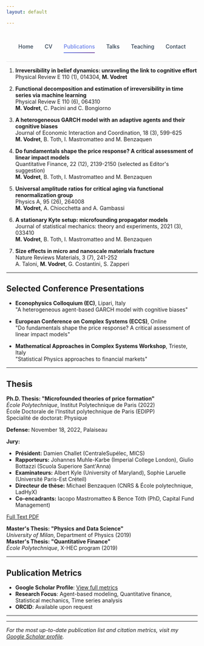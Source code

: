 ```yaml
---
layout: default

---
```


<style>
.nav-clean {
  display: flex;
  justify-content: center;
  gap: 30px;
  padding: 25px 0;
  border-bottom: 1px solid rgba(0, 0, 0, 0.1);
  background: transparent;
}

.nav-clean a {
  position: relative;
  font-weight: 500;
  color: #2c3e50;
  text-decoration: none;
  padding: 6px 0;
  transition: color 0.3s ease;
}

.nav-clean a::after {
  content: "";
  position: absolute;
  left: 0;
  bottom: -3px;
  width: 0%;
  height: 2px;
  background: linear-gradient(135deg, #667eea, #764ba2);
  transition: width 0.3s ease;
}

.nav-clean a:hover::after,
.nav-clean a.current::after {
  width: 100%;
}

.nav-clean a.current {
  color: #667eea;
}

</style>

<nav class="nav-clean">
  <a href="/">Home</a>
  <a href="/cv">CV</a>
  <a href="/publications" class="current">Publications</a>
  <a href="/talks">Talks</a>
  <a href="/teaching">Teaching</a>
  <a href="/contact">Contact</a>
</nav>

1. **Irreversibility in belief dynamics: unraveling the link to cognitive effort**  
   Physical Review E 110 (1), 014304, **M. Vodret**

2. **Functional decomposition and estimation of irreversibility in time series via machine learning**  
   Physical Review E 110 (6), 064310  
   **M. Vodret**, C. Pacini and C. Bongiorno

3. **A heterogeneous GARCH model with an adaptive agents and their cognitive biases**  
   Journal of Economic Interaction and Coordination, 18 (3), 599-625  
   **M. Vodret**, B. Toth, I. Mastromatteo and M. Benzaquen

4. **Do fundamentals shape the price response? A critical assessment of linear impact models**  
   Quantitative Finance, 22 (12), 2139-2150 (selected as Editor's suggestion)  
   **M. Vodret**, B. Toth, I. Mastromatteo and M. Benzaquen

5. **Universal amplitude ratios for critical aging via functional renormalization group**  
   Physics A, 95 (26), 264008  
   **M. Vodret**, A. Chiocchetta and A. Gambassi

6. **A stationary Kyte setup: microfounding propagator models**  
   Journal of statistical mechanics: theory and experiments, 2021 (3), 033410  
   **M. Vodret**, B. Toth, I. Mastromatteo and M. Benzaquen

7. **Size effects in micro and nanoscale materials fracture**  
   Nature Reviews Materials, 3 (7), 241-252  
   A. Taloni, **M. Vodret**, G. Costantini, S. Zapperi

---

## Selected Conference Presentations

- **Econophysics Colloquium (EC)**, Lipari, Italy  
  "A heterogeneous agent-based GARCH model with cognitive biases"

- **European Conference on Complex Systems (ECCS)**, Online  
  "Do fundamentals shape the price response? A critical assessment of linear impact models"

- **Mathematical Approaches in Complex Systems Workshop**, Trieste, Italy  
  "Statistical Physics approaches to financial markets"

---

## Thesis

**Ph.D. Thesis: "Microfounded theories of price formation"**  
*École Polytechnique*, Institut Polytechnique de Paris (2022)  
École Doctorale de l'Institut polytechnique de Paris (EDIPP)  
Specialité de doctorat: Physique  

**Defense:** November 18, 2022, Palaiseau  

**Jury:**
- **Président:** Damien Challet (CentraleSupélec, MICS)
- **Rapporteurs:** Johannes Muhle-Karbe (Imperial College London), Giulio Bottazzi (Scuola Superiore Sant'Anna)
- **Examinateurs:** Albert Kyle (University of Maryland), Sophie Laruelle (Université Paris-Est Créteil)
- **Directeur de thèse:** Michael Benzaquen (CNRS & École polytechnique, LadHyX)
- **Co-encadrants:** Iacopo Mastromatteo & Bence Tóth (PhD, Capital Fund Management)

[Full Text PDF](https://theses.hal.science/tel-04106396/file/114697_VODRET_2022_archivage.pdf)

**Master's Thesis: "Physics and Data Science"**  
*University of Milan*, Department of Physics (2019)  
**Master's Thesis: "Quantitative Finance"**  
*École Polytechnique*, X-HEC program (2019)

---

## Publication Metrics

- **Google Scholar Profile**: [View full metrics](https://scholar.google.com/citations?user=BjqSd7cAAAAJ)
- **Research Focus**: Agent-based modeling, Quantitative finance, Statistical mechanics, Time series analysis
- **ORCID**: Available upon request

---

---

*For the most up-to-date publication list and citation metrics, visit my [Google Scholar profile](https://scholar.google.com/citations?user=BjqSd7cAAAAJ).*